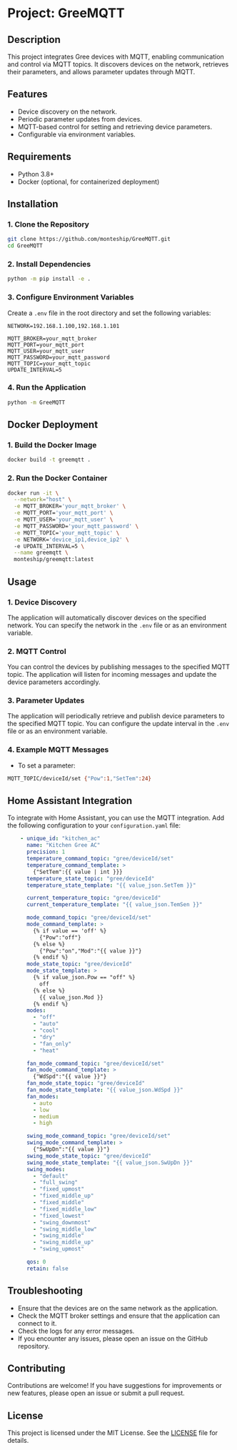 # Project: GreeMQTT

## Description
This project integrates Gree devices with MQTT, enabling communication and control via MQTT topics. It discovers devices on the network, retrieves their parameters, and allows parameter updates through MQTT.

## Features
- Device discovery on the network.
- Periodic parameter updates from devices.
- MQTT-based control for setting and retrieving device parameters.
- Configurable via environment variables.

## Requirements
- Python 3.8+
- Docker (optional, for containerized deployment)

## Installation

### 1. Clone the Repository
```bash
git clone https://github.com/monteship/GreeMQTT.git
cd GreeMQTT
```
### 2. Install Dependencies
```bash
python -m pip install -e .
```
### 3. Configure Environment Variables
Create a `.env` file in the root directory and set the following variables:
```env
NETWORK=192.168.1.100,192.168.1.101

MQTT_BROKER=your_mqtt_broker
MQTT_PORT=your_mqtt_port
MQTT_USER=your_mqtt_user
MQTT_PASSWORD=your_mqtt_password
MQTT_TOPIC=your_mqtt_topic
UPDATE_INTERVAL=5
```

### 4. Run the Application
```bash
python -m GreeMQTT
```

## Docker Deployment 
### 1. Build the Docker Image
```bash
docker build -t greemqtt .
```
### 2. Run the Docker Container
```bash
docker run -it \
  --network="host" \
  -e MQTT_BROKER='your_mqtt_broker' \
  -e MQTT_PORT='your_mqtt_port' \
  -e MQTT_USER='your_mqtt_user' \
  -e MQTT_PASSWORD='your_mqtt_password' \
  -e MQTT_TOPIC='your_mqtt_topic' \
  -e NETWORK='device_ip1,device_ip2' \ 
  -e UPDATE_INTERVAL=5 \
  --name greemqtt \
  monteship/greemqtt:latest
```

## Usage
### 1. Device Discovery
The application will automatically discover devices on the specified network. You can specify the network in the `.env` file or as an environment variable.
### 2. MQTT Control
You can control the devices by publishing messages to the specified MQTT topic. The application will listen for incoming messages and update the device parameters accordingly.
### 3. Parameter Updates
The application will periodically retrieve and publish device parameters to the specified MQTT topic. You can configure the update interval in the `.env` file or as an environment variable.
### 4. Example MQTT Messages
- To set a parameter:
```bash
MQTT_TOPIC/deviceId/set {"Pow":1,"SetTem":24}
```
## Home Assistant Integration
To integrate with Home Assistant, you can use the MQTT integration. Add the following configuration to your `configuration.yaml` file:
```yaml
    - unique_id: "kitchen_ac"
      name: "Kitchen Gree AC"
      precision: 1
      temperature_command_topic: "gree/deviceId/set"
      temperature_command_template: >
        {"SetTem":{{ value | int }}}
      temperature_state_topic: "gree/deviceId"
      temperature_state_template: "{{ value_json.SetTem }}"

      current_temperature_topic: "gree/deviceId"
      current_temperature_template: "{{ value_json.TemSen }}"

      mode_command_topic: "gree/deviceId/set"
      mode_command_template: >
        {% if value == 'off' %}
          {"Pow":"off"}
        {% else %}
          {"Pow":"on","Mod":"{{ value }}"}
        {% endif %}
      mode_state_topic: "gree/deviceId"
      mode_state_template: >
        {% if value_json.Pow == "off" %}
          off
        {% else %}
          {{ value_json.Mod }}
        {% endif %}
      modes:
        - "off"
        - "auto"
        - "cool"
        - "dry"
        - "fan_only"
        - "heat"

      fan_mode_command_topic: "gree/deviceId/set"
      fan_mode_command_template: >
        {"WdSpd":"{{ value }}"}
      fan_mode_state_topic: "gree/deviceId"
      fan_mode_state_template: "{{ value_json.WdSpd }}"
      fan_modes:
        - auto
        - low
        - medium
        - high

      swing_mode_command_topic: "gree/deviceId/set"
      swing_mode_command_template: >
        {"SwUpDn":"{{ value }}"}
      swing_mode_state_topic: "gree/deviceId"
      swing_mode_state_template: "{{ value_json.SwUpDn }}"
      swing_modes:
        - "default"
        - "full_swing"
        - "fixed_upmost"
        - "fixed_middle_up"
        - "fixed_middle"
        - "fixed_middle_low"
        - "fixed_lowest"
        - "swing_downmost"
        - "swing_middle_low"
        - "swing_middle"
        - "swing_middle_up"
        - "swing_upmost"

      qos: 0
      retain: false
```
## Troubleshooting
- Ensure that the devices are on the same network as the application.
- Check the MQTT broker settings and ensure that the application can connect to it.
- Check the logs for any error messages.
- If you encounter any issues, please open an issue on the GitHub repository.

## Contributing
Contributions are welcome! If you have suggestions for improvements or new features, please open an issue or submit a pull request.
## License
This project is licensed under the MIT License. See the [LICENSE](LICENSE) file for details.

